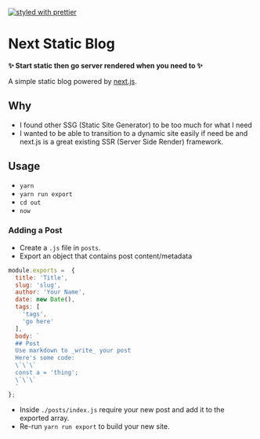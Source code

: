 [![styled with prettier](https://img.shields.io/badge/styled_with-prettier-ff69b4.svg)](https://github.com/prettier/prettier)

# Next Static Blog
__✨ Start static then go server rendered when you need to ✨__

A simple static blog powered by [next.js](https://github.com/zeit/next.js).

## Why
* I found other SSG (Static Site Generator) to be too much for what I need
* I wanted to be able to transition to a dynamic site easily if need be and next.js is a great existing SSR (Server Side Render) framework.

## Usage
* `yarn`
* `yarn run export`
* `cd out`
* `now`

### Adding a Post
* Create a `.js` file in `posts`.
* Export an object that contains post content/metadata
```js
module.exports =  {
  title: 'Title',
  slug: 'slug',
  author: 'Your Name',
  date: new Date(),
  tags: [
    'tags',
    'go here'
  ],
  body: `
  ## Post
  Use markdown to _write_ your post
  Here's some code:
  \`\`\`
  const a = 'thing';
  \`\`\`
  `
};
```
* Inside `./posts/index.js` require your new post and add it to the exported array.
* Re-run `yarn run export` to build your new site.
